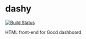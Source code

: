 # dashy

[![Build Status](https://travis-ci.org/chiku/dashy-ui.svg?branch=master)](https://travis-ci.org/chiku/dashy-ui)

HTML front-end for Gocd dashboard
